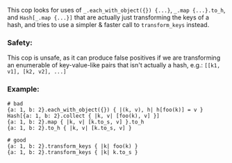 This cop looks for uses of `_.each_with_object({}) {...}`,
`_.map {...}.to_h`, and `Hash[_.map {...}]` that are actually just
transforming the keys of a hash, and tries to use a simpler & faster
call to `transform_keys` instead.

### Safety:

This cop is unsafe, as it can produce false positives if we are
transforming an enumerable of key-value-like pairs that isn't actually
a hash, e.g.: `[[k1, v1], [k2, v2], ...]`

### Example:
    # bad
    {a: 1, b: 2}.each_with_object({}) { |(k, v), h| h[foo(k)] = v }
    Hash[{a: 1, b: 2}.collect { |k, v| [foo(k), v] }]
    {a: 1, b: 2}.map { |k, v| [k.to_s, v] }.to_h
    {a: 1, b: 2}.to_h { |k, v| [k.to_s, v] }

    # good
    {a: 1, b: 2}.transform_keys { |k| foo(k) }
    {a: 1, b: 2}.transform_keys { |k| k.to_s }